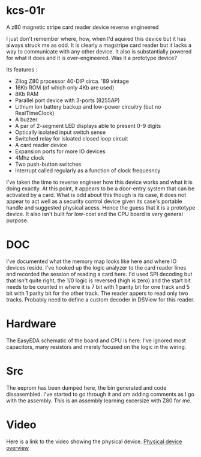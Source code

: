 # kcs-01r
A z80 magnetic stripe card reader device reverse engineered

I just don't remember where, how, when I'd aquired this device but it has always struck me as odd.  It is clearly a magstripe card reader but it lacks a way to communicate with any other device.  It also is substantially powered for what it does and it is over-engineered.  Was it a prototype device?

Its features : 

- Zilog Z80 processor 40-DIP circa. '89 vintage
- 16Kb ROM (of which only 4Kb are used)
- 8Kb RAM
- Parallel port device with 3-ports (8255AP)
- Lithium Ion battery backup and low-power circuitry (but no RealTimeClock)
- A buzzer
- A par of 2-segment LED displays able to present 0-9 digits
- Optically isolated input switch sense
- Switched relay for isloated closed loop circuit
- A card reader device
- Expansion ports for more IO devices
- 4Mhz clock
- Two push-button switches
- Interrupt called regularly as a function of clock frequesncy

I've taken the time to reverse engineer how this device works and what it is doing exactly.  At this point, it appears to be a door-entry system that can be activated by a card.  What is odd about this though is its case, it does not appear to act well as a security control device given its case's portable handle and suggested physical acess.  Hence the guess that it is a prototype device.  It also isn't built for low-cost and the CPU board is very general purpose.

# DOC
I've documented what the memory map looks like here and where IO devices reside. I've hooked up the logic analyzer to the card reader lines and recorded the session of reading a card here.  I'd used SPI decoding but that isn't quite right, the 1/0 logic is reversed (high is zero) and the start bit needs to be counted in where it is 7 bit with 1 parity bit for one track and 5 bit with 1 parity bit for the other track.  The reader appers to read only two tracks.  Probably need to define a custom decoder in DSView for this reader.

# Hardware
The EasyEDA schematic of the board and CPU is here.  I've ignored most capacitors, many resistors and merely focused on the logic in the wiring.

# Src
The eeprom has been dumped here, the bin generated and code dissasembled.  I've started to go through it and am adding comments as I go with the assembly.  This is an assembly learning excersize with Z80 for me.

# Video

Here is a link to the video showing the physical device. [Physical device overview](https://youtu.be/nczhsaTh96I)


